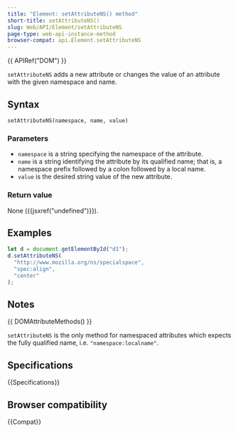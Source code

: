 ```yaml
---
title: "Element: setAttributeNS() method"
short-title: setAttributeNS()
slug: Web/API/Element/setAttributeNS
page-type: web-api-instance-method
browser-compat: api.Element.setAttributeNS
---
```


{{ APIRef("DOM") }}

`setAttributeNS` adds a new attribute or changes the value of an attribute
with the given namespace and name.

## Syntax

```js-nolint
setAttributeNS(namespace, name, value)
```

### Parameters

- `namespace` is a string specifying the namespace of the attribute.
- `name` is a string identifying the attribute by its qualified name;
  that is, a namespace prefix followed by a colon followed by a local name.
- `value` is the desired string value of the new attribute.

### Return value

None ({{jsxref("undefined")}}).

## Examples

```js
let d = document.getElementById("d1");
d.setAttributeNS(
  "http://www.mozilla.org/ns/specialspace",
  "spec:align",
  "center"
);
```

## Notes

{{ DOMAttributeMethods() }}

`setAttributeNS` is the only method for namespaced attributes which expects
the fully qualified name, i.e. `"namespace:localname"`.

## Specifications

{{Specifications}}

## Browser compatibility

{{Compat}}
